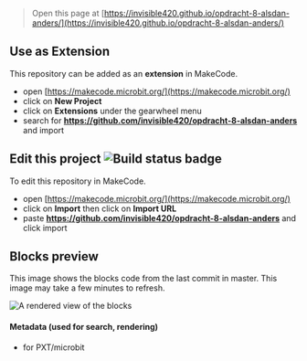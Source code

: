 
> Open this page at [https://invisible420.github.io/opdracht-8-alsdan-anders/](https://invisible420.github.io/opdracht-8-alsdan-anders/)

## Use as Extension

This repository can be added as an **extension** in MakeCode.

* open [https://makecode.microbit.org/](https://makecode.microbit.org/)
* click on **New Project**
* click on **Extensions** under the gearwheel menu
* search for **https://github.com/invisible420/opdracht-8-alsdan-anders** and import

## Edit this project ![Build status badge](https://github.com/invisible420/opdracht-8-alsdan-anders/workflows/MakeCode/badge.svg)

To edit this repository in MakeCode.

* open [https://makecode.microbit.org/](https://makecode.microbit.org/)
* click on **Import** then click on **Import URL**
* paste **https://github.com/invisible420/opdracht-8-alsdan-anders** and click import

## Blocks preview

This image shows the blocks code from the last commit in master.
This image may take a few minutes to refresh.

![A rendered view of the blocks](https://github.com/invisible420/opdracht-8-alsdan-anders/raw/master/.github/makecode/blocks.png)

#### Metadata (used for search, rendering)

* for PXT/microbit
<script src="https://makecode.com/gh-pages-embed.js"></script><script>makeCodeRender("{{ site.makecode.home_url }}", "{{ site.github.owner_name }}/{{ site.github.repository_name }}");</script>
